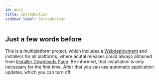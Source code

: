 ```yaml
---
id: doc1
title: Introduction
sidebar_label: Introduction
---
```



## Just a few words before

This is a multiplatform project, which includes a [Webdeployment](https://midi-bricks.timsusa.now.sh) and installers for all platforms, where acutal releases could always obtained from  [Installer Downloads Page](https://github.com/TimSusa/midi-bricks-mono/releases). Be informed, that installation is only necessary for the first time. After that you can use automatic application updates, which you can turn off.

